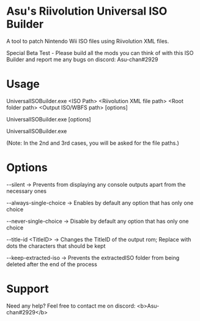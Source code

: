 # Asu's Riivolution Universal ISO Builder
A tool to patch Nintendo Wii ISO files using Riivolution XML files.

Special Beta Test - Please build all the mods you can think of with this ISO Builder and report me any bugs on discord: Asu-chan#2929

# Usage
UniversalISOBuilder.exe \<ISO Path\> \<Riivolution XML file path\> \<Root folder path\> \<Output ISO/WBFS path\> [options]

UniversalISOBuilder.exe [options]

UniversalISOBuilder.exe

(Note: In the 2nd and 3rd cases, you will be asked for the file paths.)

# Options
--silent                  -\> Prevents from displaying any console outputs apart from the necessary ones

--always-single-choice    -\> Enables by default any option that has only one choice

--never-single-choice     -\> Disable by default any option that has only one choice

--title-id \<TitleID\>      -\> Changes the TitleID of the output rom; Replace with dots the characters that should be kept

--keep-extracted-iso      -\> Prevents the extractedISO folder from being deleted after the end of the process

# Support
Need any help? Feel free to contact me on discord: \<b\>Asu-chan#2929\</b\>